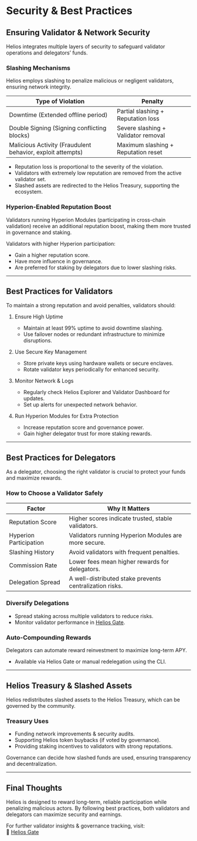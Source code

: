 # Security & Best Practices

## Ensuring Validator & Network Security
Helios integrates multiple layers of security to safeguard validator operations and delegators’ funds.

### Slashing Mechanisms
Helios employs slashing to penalize malicious or negligent validators, ensuring network integrity.

| Type of Violation  | Penalty |
|------------------------|------------|
| Downtime (Extended offline period) | Partial slashing + Reputation loss |
| Double Signing (Signing conflicting blocks) | Severe slashing + Validator removal |
| Malicious Activity (Fraudulent behavior, exploit attempts) | Maximum slashing + Reputation reset |

- Reputation loss is proportional to the severity of the violation.
- Validators with extremely low reputation are removed from the active validator set.
- Slashed assets are redirected to the Helios Treasury, supporting the ecosystem.

### Hyperion-Enabled Reputation Boost
Validators running Hyperion Modules (participating in cross-chain validation) receive an additional reputation boost, making them more trusted in governance and staking.

Validators with higher Hyperion participation:
- Gain a higher reputation score.
- Have more influence in governance.
- Are preferred for staking by delegators due to lower slashing risks.

---

## Best Practices for Validators
To maintain a strong reputation and avoid penalties, validators should:

1. Ensure High Uptime  
   - Maintain at least 99% uptime to avoid downtime slashing.  
   - Use failover nodes or redundant infrastructure to minimize disruptions.

2. Use Secure Key Management  
   - Store private keys using hardware wallets or secure enclaves.  
   - Rotate validator keys periodically for enhanced security.

3. Monitor Network & Logs  
   - Regularly check Helios Explorer and Validator Dashboard for updates.  
   - Set up alerts for unexpected network behavior.

4. Run Hyperion Modules for Extra Protection  
   - Increase reputation score and governance power.
   - Gain higher delegator trust for more staking rewards.

---

## Best Practices for Delegators
As a delegator, choosing the right validator is crucial to protect your funds and maximize rewards.

### How to Choose a Validator Safely
| Factor | Why It Matters |
|------------|-------------------|
| Reputation Score | Higher scores indicate trusted, stable validators. |
| Hyperion Participation | Validators running Hyperion Modules are more secure. |
| Slashing History | Avoid validators with frequent penalties. |
| Commission Rate | Lower fees mean higher rewards for delegators. |
| Delegation Spread | A well-distributed stake prevents centralization risks. |

### Diversify Delegations
- Spread staking across multiple validators to reduce risks.
- Monitor validator performance in [Helios Gate](https://portal.helioschain.network).

### Auto-Compounding Rewards
Delegators can automate reward reinvestment to maximize long-term APY.
- Available via Helios Gate or manual redelegation using the CLI.

---

## Helios Treasury & Slashed Assets
Helios redistributes slashed assets to the Helios Treasury, which can be governed by the community.

### Treasury Uses
- Funding network improvements & security audits.
- Supporting Helios token buybacks (if voted by governance).
- Providing staking incentives to validators with strong reputations.

Governance can decide how slashed funds are used, ensuring transparency and decentralization.

---

## Final Thoughts
Helios is designed to reward long-term, reliable participation while penalizing malicious actors. By following best practices, both validators and delegators can maximize security and earnings.

For further validator insights & governance tracking, visit:  
🔗 [Helios Gate](https://portal.helioschain.network)
